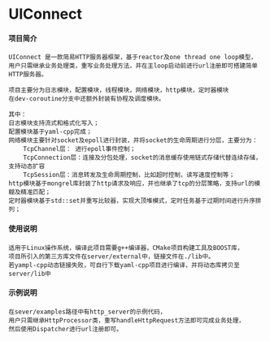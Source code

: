# UIConnect

#### 项目简介

    UIConnect 是一款简易HTTP服务器框架，基于reactor及one thread one loop模型，
    用户只需继承业务处理类，重写业务处理方法，并在主loop启动前进行url注册即可搭建简单HTTP服务器。

    项目主要分为日志模块，配置模块，线程模块，网络模块，http模块，定时器模块
    在dev-coroutine分支中还额外封装有协程及调度模块。

    其中：
    日志模块支持流式和格式化写入；
    配置模块基于yaml-cpp完成；
    网络模块主要针对socket及epoll进行封装，并将socket的生命周期进行分层，主要分为：
        TcpChannel层： 进行epoll事件控制；
        TcpConnection层：连接及分包处理，socket的消息缓存使用链式存储代替连续存储，支持动态扩容
        TcpSession层：消息转发及生命周期控制，比如超时控制，读写速度控制等；
    http模块基于mongrel库封装了http请求及响应，并也继承了tcp的分层策略，支持url的模糊及精准匹配；
    定时器模块基于std::set并重写比较器，实现大顶堆模式，定时任务基于过期时间进行升序排列；

#### 使用说明
    适用于Linux操作系统，编译此项目需要g++编译器，CMake项目构建工具及BOOST库，
    项目所引入的第三方库文件在server/external中，链接文件在./lib中。
    若yampl-cpp动态链接失败，可自行下载yaml-cpp项目进行编译，并将动态库拷贝至server/lib中

#### 示例说明
    在sever/examples路径中有http_server的示例代码，
    用户只需继承HttpProcessor类，重写handleHttpRequest方法即可完成业务处理，
    然后使用Dispatcher进行url注册即可。
